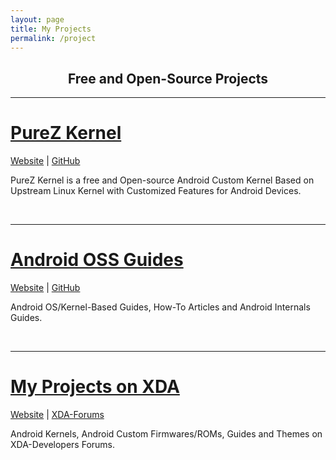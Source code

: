 ```yaml
---
layout: page
title: My Projects
permalink: /project
---
```


<h2 align="center">Free and Open-Source Projects</h2>

---

<h1><a href="https://zawzaww.github.io/project/purez-kernel">PureZ Kernel</a></h1>

<p><a href="https://zawzaww.github.io/project/purez-kernel">Website</a> | <a href="https://github.com/users/zawzaww/projects/1">GitHub</a></p>
<p>PureZ Kernel is a free and Open-source Android Custom Kernel Based on Upstream Linux Kernel with Customized Features for Android Devices.</p>
<br>

----

<h1><a href="https://zawzaww.github.io/project/androidoss-guides">Android OSS Guides</a></h1>

<p><a href="https://zawzaww.github.io/project/androidoss-guides">Website</a> | <a href="https://github.com/zawzaww/androidoss-guides">GitHub</a></p>
<p>Android OS/Kernel-Based Guides, How-To Articles and Android Internals Guides.</p>
<br>

----

<h1><a href="https://zawzaww.github.io/project/xda-threads-works">My Projects on XDA</a></h1>

<p><a href="https://zawzaww.github.io/project/xda-threads-works">Website</a> | <a href="https://forum.xda-developers.com/member.php?u=7581611">XDA-Forums</a></p>
<p>Android Kernels, Android Custom Firmwares/ROMs, Guides and Themes on XDA-Developers Forums.</p>

